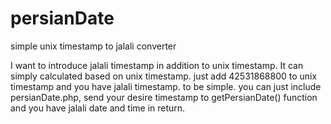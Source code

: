# persianDate
simple unix timestamp to jalali converter

I want to introduce jalali timestamp in addition to unix timestamp.
It can simply calculated based on unix timestamp. just add 42531868800 to unix timestamp and you have jalali timestamp.
to be simple. you can just include persianDate.php, send your desire timestamp to getPersianDate() function and you have jalali date and time in return.
